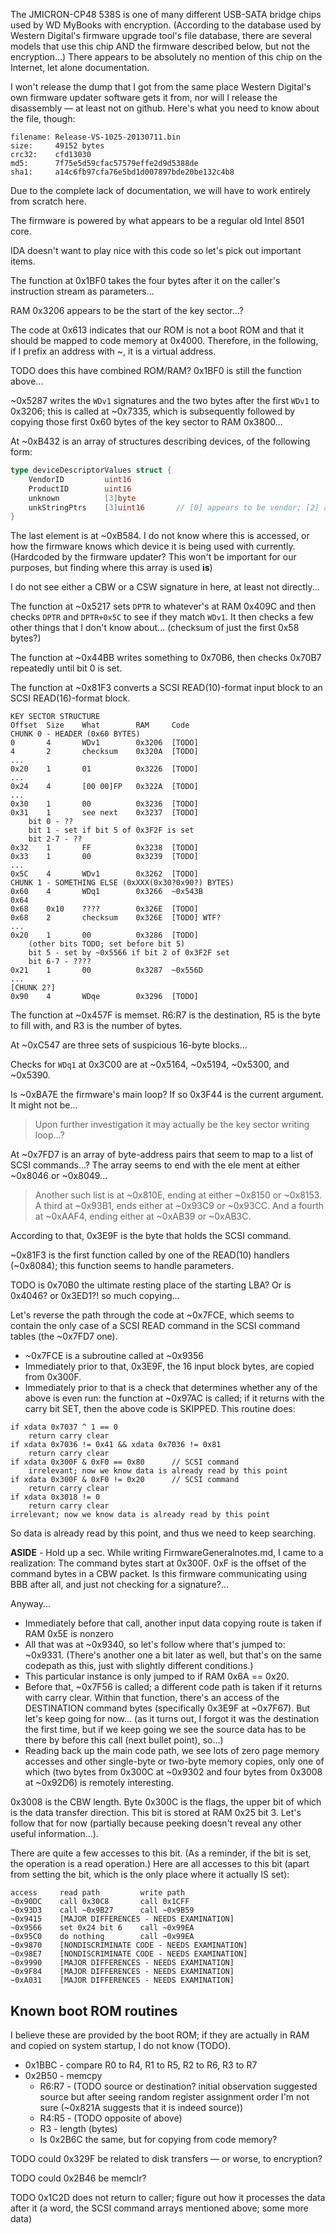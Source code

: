 The JMICRON-CP48 538S is one of many different USB-SATA bridge chips used by WD MyBooks with encryption. (According to the database used by Western Digital's firmware upgrade tool's file database, there are several models that use this chip AND the firmware described below, but not the encryption...) There appears to be absolutely no mention of this chip on the Internet, let alone documentation.

I won't release the dump that I got from the same place Western Digital's own firmware updater software gets it from, nor will I release the disassembly — at least not on github. Here's what you need to know about the file, though:

```
filename: Release-VS-1025-20130711.bin
size:     49152 bytes
crc32:    cfd13030
md5:      7f75e5d59cfac57579effe2d9d5388de
sha1:     a14c6fb97cfa76e5bd1d007897bde20be132c4b8
```

Due to the complete lack of documentation, we will have to work entirely from scratch here.

The firmware is powered by what appears to be a regular old Intel 8501 core.

IDA doesn't want to play nice with this code so let's pick out important items.

The function at 0x1BF0 takes the four bytes after it on the caller's instruction stream as parameters...

RAM 0x3206 appears to be the start of the key sector...?

The code at 0x613 indicates that our ROM is not a boot ROM and that it should be mapped to code memory at 0x4000. Therefore, in the following, if I prefix an address with ~, it is a virtual address.

TODO does this have combined ROM/RAM? 0x1BF0 is still the function above...

~0x5287 writes the `WDv1` signatures and the two bytes after the first `WDv1` to 0x3206; this is called at ~0x7335, which is subsequently followed by copying those first 0x60 bytes of the key sector to RAM 0x3800...

At ~0xB432 is an array of structures describing devices, of the following form:
```go
type deviceDescriptorValues struct {
	VendorID         uint16
	ProductID        uint16
	unknown          [3]byte
	unkStringPtrs    [3]uint16       // [0] appears to be vendor; [2] appears to be product
}
```
The last element is at ~0xB584. I do not know where this is accessed, or how the firmware knows which device it is being used with currently. (Hardcoded by the firmware updater? This won't be important for our purposes, but finding where this array is used **is**)

I do not see either a CBW or a CSW signature in here, at least not directly...

The function at ~0x5217 sets `DPTR` to whatever's at RAM 0x409C and then checks `DPTR` and `DPTR+0x5C` to see if they match `WDv1`. It then checks a few other things that I don't know about... (checksum of just the first 0x58 bytes?)

The function at ~0x44BB writes something to 0x70B6, then checks 0x70B7 repeatedly until bit 0 is set.

The function at ~0x81F3 converts a SCSI READ(10)-format input block to an SCSI READ(16)-format block.

```
KEY SECTOR STRUCTURE
Offset	Size	What		RAM		Code
CHUNK 0 - HEADER (0x60 BYTES)
0		4		WDv1		0x3206	[TODO]
4		2		checksum	0x320A	[TODO]
...
0x20	1		01			0x3226	[TODO]
...
0x24	4		[00 00]FP	0x322A	[TODO]
...
0x30	1		00			0x3236	[TODO]
0x31	1		see next	0x3237	[TODO]
	bit 0 - ??
	bit 1 - set if bit 5 of 0x3F2F is set
	bit 2-7 - ??
0x32	1		FF			0x3238	[TODO]
0x33	1		00			0x3239	[TODO]
...
0x5C	4		WDv1		0x3262	[TODO]
CHUNK 1 - SOMETHING ELSE (0xXXX(0x30?0x90?) BYTES)
0x60	4		WDq1		0x3266	~0x543B
0x64
0x68	0x10	????		0x326E	[TODO]
0x68	2		checksum	0x326E	[TODO] WTF?
...
0x20	1		00			0x3286	[TODO]
	(other bits TODO; set before bit 5)
	bit 5 - set by ~0x5566 if bit 2 of 0x3F2F set
	bit 6-7 - ????
0x21	1		00			0x3287	~0x556D
...
[CHUNK 2?]
0x90	4		WDqe		0x3296	[TODO]
```

The function at ~0x457F is memset. R6:R7 is the destination, R5 is the byte to fill with, and R3 is the number of bytes.

At ~0xC547 are three sets of suspicious 16-byte blocks...

Checks for `WDq1` at 0x3C00 are at ~0x5164, ~0x5194, ~0x5300, and ~0x5390.

Is ~0xBA7E the firmware's main loop? If so 0x3F44 is the current argument. It might not be...
>Upon further investigation it may actually be the key sector writing loop...?

At ~0x7FD7 is an array of byte-address pairs that seem to map to a list of SCSI commands...? The array seems to end with the ele
ment at either ~0x8046 or ~0x8049...
>Another such list is at ~0x810E, ending at either ~0x8150 or ~0x8153.
>A third at ~0x93B1, ends either at ~0x93C9 or ~0x93CC.
>And a fourth at ~0xAAF4, ending either at ~0xAB39 or ~0xAB3C.

According to that, 0x3E9F is the byte that holds the SCSI command.

~0x81F3 is the first function called by one of the READ(10) handlers (~0x8084); this function seems to handle parameters.

TODO is 0x70B0 the ultimate resting place of the starting LBA? Or is 0x4046? or 0x3ED1?! so much copying...

Let's reverse the path through the code at ~0x7FCE, which seems to contain the only case of a SCSI READ command in the SCSI command tables (the ~0x7FD7 one).
- ~0x7FCE is a subroutine called at ~0x9356
- Immediately prior to that, 0x3E9F, the 16 input block bytes, are copied from 0x300F.
- Immediately prior to that is a check that determines whether any of the above is even run: the function at ~0x97AC is called; if it returns with the carry bit SET, then the above code is SKIPPED. This routine does:
```
if xdata 0x7037 ^ 1 == 0
	return carry clear
if xdata 0x7036 != 0x41 && xdata 0x7036 != 0x81
	return carry clear
if xdata 0x300F & 0xF0 == 0x80		// SCSI command
	irrelevant; now we know data is already read by this point
if xdata 0x300F & 0xF0 != 0x20		// SCSI command
	return carry clear
if xdata 0x3018 != 0
	return carry clear
irrelevant; now we know data is already read by this point
```
So data is already read by this point, and thus we need to keep searching.

**ASIDE** - Hold up a sec. While writing FirmwareGeneralnotes.md, I came to a realization: The command bytes start at 0x300F. 0xF is the offset of the command bytes in a CBW packet. Is this firmware communicating using BBB after all, and just not checking for a signature?...

Anyway...

- Immediately before that call, another input data copying route is taken if RAM 0x5E is nonzero
- All that was at ~0x9340, so let's follow where that's jumped to: ~0x9331. (There's another one a bit later as well, but that's on the same codepath as this, just with slightly different conditions.)
- This particular instance is only jumped to if RAM 0x6A == 0x20.
- Before that, ~0x7F56 is called; a different code path is taken if it returns with carry clear. Within that function, there's an access of the DESTINATION command bytes (specifically 0x3E9F at ~0x7F67). But let's keep going for now... (as it turns out, I forgot it was the destination the first time, but if we keep going we see the source data has to be there by before this call (next bullet point), so...)
- Reading back up the main code path, we see lots of zero page memory accesses and other single-byte or two-byte memory copies, only one of which (two bytes from 0x300C at ~0x9302 and four bytes from 0x3008 at ~0x92D6) is remotely interesting.

0x3008 is the CBW length. Byte 0x300C is the flags, the upper bit of which is the data transfer direction. This bit is stored at RAM 0x25 bit 3. Let's follow that for now (partially because peeking doesn't reveal any other useful information...).

There are quite a few accesses to this bit. (As a reminder, if the bit is set, the operation is a read operation.) Here are all accesses to this bit (apart from setting the bit, which is the only place where it actually IS set):

```
access     read path         write path
~0x90DC    call 0x30C8       call 0x1CFF
~0x93D3    call ~0x9B27      call ~0x9B59
~0x9415    [MAJOR DIFFERENCES - NEEDS EXAMINATION]
~0x9566    set 0x24 bit 6    call ~0x99EA
~0x95C0    do nothing        call ~0x99EA
~0x9870    [NONDISCRIMINATE CODE - NEEDS EXAMINATION]
~0x98E7    [NONDISCRIMINATE CODE - NEEDS EXAMINATION]
~0x9990    [MAJOR DIFFERENCES - NEEDS EXAMINATION]
~0x9F84    [MAJOR DIFFERENCES - NEEDS EXAMINATION]
~0xA031    [MAJOR DIFFERENCES - NEEDS EXAMINATION]
```

## Known boot ROM routines
I believe these are provided by the boot ROM; if they are actually in RAM and copied on system startup, I do not know (TODO).
- 0x1BBC - compare R0 to R4, R1 to R5, R2 to R6, R3 to R7
- 0x2B50 - memcpy
	- R6:R7 - (TODO source or destination? initial observation suggested source but after seeing random register assignment order I'm not sure (~0x821A suggests that it is indeed source))
	- R4:R5 - (TODO opposite of above)
	- R3 - length (bytes)
	- Is 0x2B6C the same, but for copying from code memory?

TODO could 0x329F be related to disk transfers — or worse, to encryption?

TODO could 0x2B46 be memclr?

TODO 0x1C2D does not return to caller; figure out how it processes the data after it (a word, the SCSI command arrays mentioned above; some more data)

